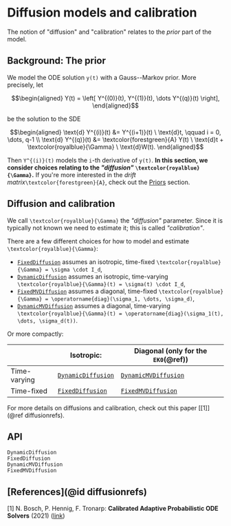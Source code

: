 # Diffusion models and calibration

The notion of "diffusion" and "calibration" relates to the _prior_ part of the model.

## Background: The prior

We model the ODE solution ``y(t)`` with a Gauss--Markov prior.
More precisely, let
```math
\begin{aligned}
Y(t) = \left[ Y^{(0)}(t), Y^{(1)}(t), \dots Y^{(q)}(t) \right],
\end{aligned}
```
be the solution to the SDE
```math
\begin{aligned}
\text{d} Y^{(i)}(t) &= Y^{(i+1)}(t) \ \text{d}t, \qquad i = 0, \dots, q-1 \\
\text{d} Y^{(q)}(t) &= \textcolor{forestgreen}{A} Y(t) \ \text{d}t + \textcolor{royalblue}{\Gamma} \ \text{d}W(t).
\end{aligned}
```
Then ``Y^{(i)}(t)`` models the ``i``-th derivative of ``y(t)``.
**In this section, we consider choices relating to the _"diffusion"_ ``\textcolor{royalblue}{\Gamma}``.**
If you're more interested in the _drift matrix_``\textcolor{forestgreen}{A}``, check out the [Priors](@ref) section.


## Diffusion and calibration

We call ``\textcolor{royalblue}{\Gamma}`` the _"diffusion"_ parameter.
Since it is typically not known we need to estimate it; this is called _"calibration"_.

There are a few different choices for how to model and estimate ``\textcolor{royalblue}{\Gamma}``:
- [`FixedDiffusion`](@ref) assumes an isotropic, time-fixed ``\textcolor{royalblue}{\Gamma} = \sigma \cdot I_d``,
- [`DynamicDiffusion`](@ref) assumes an isotropic, time-varying ``\textcolor{royalblue}{\Gamma}(t) = \sigma(t) \cdot I_d``,
- [`FixedMVDiffusion`](@ref) assumes a diagonal, time-fixed ``\textcolor{royalblue}{\Gamma} = \operatorname{diag}(\sigma_1, \dots, \sigma_d)``,
- [`DynamicMVDiffusion`](@ref) assumes a diagonal, time-varying ``\textcolor{royalblue}{\Gamma}(t) = \operatorname{diag}(\sigma_1(t), \dots, \sigma_d(t))``.

Or more compactly:

|              | Isotropic:                   | Diagonal (only for the `EK0`(@ref)) |
|--------------|----------------------------|-------------------------------------|
| Time-varying | [`DynamicDiffusion`](@ref) | [`DynamicMVDiffusion`](@ref)        |
| Time-fixed   | [`FixedDiffusion`](@ref)   | [`FixedMVDiffusion`](@ref)          |


For more details on diffusions and calibration, check out this paper [[1]](@ref diffusionrefs).


## API

```@docs
DynamicDiffusion
FixedDiffusion
DynamicMVDiffusion
FixedMVDiffusion
```


## [References](@id diffusionrefs)

[1] N. Bosch, P. Hennig, F. Tronarp: **Calibrated Adaptive Probabilistic ODE Solvers** (2021) ([link](http://proceedings.mlr.press/v130/bosch21a.html))
